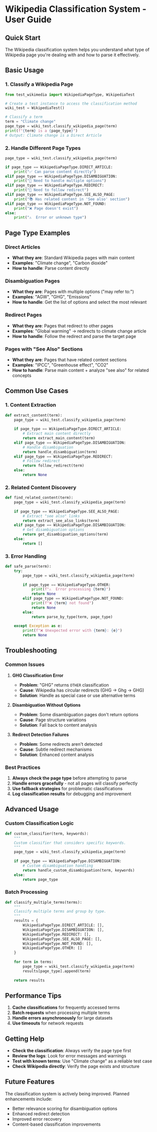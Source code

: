 # Wikipedia Classification System - User Guide

## Quick Start

The Wikipedia classification system helps you understand what type of Wikipedia page you're dealing with and how to parse it effectively.

## Basic Usage

### 1. Classify a Wikipedia Page

```python
from test_wikimedia import WikipediaPageType, WikipediaTest

# Create a test instance to access the classification method
wiki_test = WikipediaTest()

# Classify a term
term = "Climate change"
page_type = wiki_test.classify_wikipedia_page(term)
print(f"{term} is a {page_type}")
# Output: Climate change is a Direct Article
```

### 2. Handle Different Page Types

```python
page_type = wiki_test.classify_wikipedia_page(term)

if page_type == WikipediaPageType.DIRECT_ARTICLE:
    print("✅ Can parse content directly")
elif page_type == WikipediaPageType.DISAMBIGUATION:
    print("🔀 Need to handle multiple options")
elif page_type == WikipediaPageType.REDIRECT:
    print("🔄 Need to follow redirect")
elif page_type == WikipediaPageType.SEE_ALSO_PAGE:
    print("📚 Has related content in 'See also' section")
elif page_type == WikipediaPageType.NOT_FOUND:
    print("❌ Page doesn't exist")
else:
    print("⚠️  Error or unknown type")
```

## Page Type Examples

### Direct Articles
- **What they are**: Standard Wikipedia pages with main content
- **Examples**: "Climate change", "Carbon dioxide"
- **How to handle**: Parse content directly

### Disambiguation Pages
- **What they are**: Pages with multiple options ("may refer to:")
- **Examples**: "AGW", "GHG", "Emissions"
- **How to handle**: Get the list of options and select the most relevant

### Redirect Pages
- **What they are**: Pages that redirect to other pages
- **Examples**: "Global warming" → redirects to climate change article
- **How to handle**: Follow the redirect and parse the target page

### Pages with "See Also" Sections
- **What they are**: Pages that have related content sections
- **Examples**: "IPCC", "Greenhouse effect", "CO2"
- **How to handle**: Parse main content + analyze "see also" for related concepts

## Common Use Cases

### 1. Content Extraction

```python
def extract_content(term):
    page_type = wiki_test.classify_wikipedia_page(term)
    
    if page_type == WikipediaPageType.DIRECT_ARTICLE:
        # Extract main content directly
        return extract_main_content(term)
    elif page_type == WikipediaPageType.DISAMBIGUATION:
        # Handle disambiguation
        return handle_disambiguation(term)
    elif page_type == WikipediaPageType.REDIRECT:
        # Follow redirect
        return follow_redirect(term)
    else:
        return None
```

### 2. Related Content Discovery

```python
def find_related_content(term):
    page_type = wiki_test.classify_wikipedia_page(term)
    
    if page_type == WikipediaPageType.SEE_ALSO_PAGE:
        # Extract "see also" links
        return extract_see_also_links(term)
    elif page_type == WikipediaPageType.DISAMBIGUATION:
        # Get disambiguation options
        return get_disambiguation_options(term)
    else:
        return []
```

### 3. Error Handling

```python
def safe_parse(term):
    try:
        page_type = wiki_test.classify_wikipedia_page(term)
        
        if page_type == WikipediaPageType.OTHER:
            print(f"⚠️  Error processing {term}")
            return None
        elif page_type == WikipediaPageType.NOT_FOUND:
            print(f"❌ {term} not found")
            return None
        else:
            return parse_by_type(term, page_type)
            
    except Exception as e:
        print(f"❌ Unexpected error with {term}: {e}")
        return None
```

## Troubleshooting

### Common Issues

1. **GHG Classification Error**
   - **Problem**: "GHG" returns `OTHER` classification
   - **Cause**: Wikipedia has circular redirects (GHG → Ghg → GHG)
   - **Solution**: Handle as special case or use alternative terms

2. **Disambiguation Without Options**
   - **Problem**: Some disambiguation pages don't return options
   - **Cause**: Page structure variations
   - **Solution**: Fall back to content analysis

3. **Redirect Detection Failures**
   - **Problem**: Some redirects aren't detected
   - **Cause**: Subtle redirect mechanisms
   - **Solution**: Enhanced content analysis

### Best Practices

1. **Always check the page type** before attempting to parse
2. **Handle errors gracefully** - not all pages will classify perfectly
3. **Use fallback strategies** for problematic classifications
4. **Log classification results** for debugging and improvement

## Advanced Usage

### Custom Classification Logic

```python
def custom_classifier(term, keywords):
    """
    Custom classifier that considers specific keywords.
    """
    page_type = wiki_test.classify_wikipedia_page(term)
    
    if page_type == WikipediaPageType.DISAMBIGUATION:
        # Custom disambiguation handling
        return handle_custom_disambiguation(term, keywords)
    else:
        return page_type
```

### Batch Processing

```python
def classify_multiple_terms(terms):
    """
    Classify multiple terms and group by type.
    """
    results = {
        WikipediaPageType.DIRECT_ARTICLE: [],
        WikipediaPageType.DISAMBIGUATION: [],
        WikipediaPageType.REDIRECT: [],
        WikipediaPageType.SEE_ALSO_PAGE: [],
        WikipediaPageType.NOT_FOUND: [],
        WikipediaPageType.OTHER: []
    }
    
    for term in terms:
        page_type = wiki_test.classify_wikipedia_page(term)
        results[page_type].append(term)
    
    return results
```

## Performance Tips

1. **Cache classifications** for frequently accessed terms
2. **Batch requests** when processing multiple terms
3. **Handle errors asynchronously** for large datasets
4. **Use timeouts** for network requests

## Getting Help

- **Check the classification**: Always verify the page type first
- **Review the logs**: Look for error messages and warnings
- **Test with known terms**: Use "Climate change" as a reliable test case
- **Check Wikipedia directly**: Verify the page exists and structure

## Future Features

The classification system is actively being improved. Planned enhancements include:
- Better relevance scoring for disambiguation options
- Enhanced redirect detection
- Improved error recovery
- Content-based classification improvements
